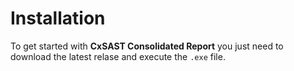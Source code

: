 # Installation

To get started with **CxSAST Consolidated Report** you just need to download the latest relase and execute the `.exe` file.
